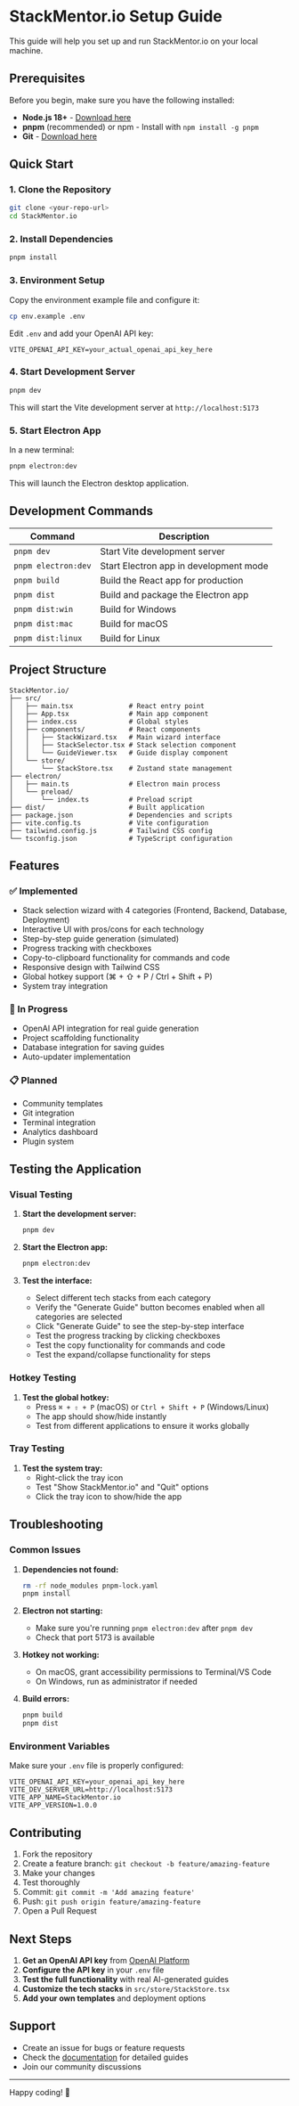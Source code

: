 # StackMentor.io Setup Guide

This guide will help you set up and run StackMentor.io on your local machine.

## Prerequisites

Before you begin, make sure you have the following installed:

- **Node.js 18+** - [Download here](https://nodejs.org/)
- **pnpm** (recommended) or npm - Install with `npm install -g pnpm`
- **Git** - [Download here](https://git-scm.com/)

## Quick Start

### 1. Clone the Repository

```bash
git clone <your-repo-url>
cd StackMentor.io
```

### 2. Install Dependencies

```bash
pnpm install
```

### 3. Environment Setup

Copy the environment example file and configure it:

```bash
cp env.example .env
```

Edit `.env` and add your OpenAI API key:

```env
VITE_OPENAI_API_KEY=your_actual_openai_api_key_here
```

### 4. Start Development Server

```bash
pnpm dev
```

This will start the Vite development server at `http://localhost:5173`

### 5. Start Electron App

In a new terminal:

```bash
pnpm electron:dev
```

This will launch the Electron desktop application.

## Development Commands

| Command | Description |
|---------|-------------|
| `pnpm dev` | Start Vite development server |
| `pnpm electron:dev` | Start Electron app in development mode |
| `pnpm build` | Build the React app for production |
| `pnpm dist` | Build and package the Electron app |
| `pnpm dist:win` | Build for Windows |
| `pnpm dist:mac` | Build for macOS |
| `pnpm dist:linux` | Build for Linux |

## Project Structure

```
StackMentor.io/
├── src/
│   ├── main.tsx              # React entry point
│   ├── App.tsx               # Main app component
│   ├── index.css             # Global styles
│   ├── components/           # React components
│   │   ├── StackWizard.tsx   # Main wizard interface
│   │   ├── StackSelector.tsx # Stack selection component
│   │   └── GuideViewer.tsx   # Guide display component
│   └── store/
│       └── StackStore.tsx    # Zustand state management
├── electron/
│   ├── main.ts               # Electron main process
│   └── preload/
│       └── index.ts          # Preload script
├── dist/                     # Built application
├── package.json              # Dependencies and scripts
├── vite.config.ts            # Vite configuration
├── tailwind.config.js        # Tailwind CSS config
└── tsconfig.json             # TypeScript configuration
```

## Features

### ✅ Implemented
- Stack selection wizard with 4 categories (Frontend, Backend, Database, Deployment)
- Interactive UI with pros/cons for each technology
- Step-by-step guide generation (simulated)
- Progress tracking with checkboxes
- Copy-to-clipboard functionality for commands and code
- Responsive design with Tailwind CSS
- Global hotkey support (⌘ + ⇧ + P / Ctrl + Shift + P)
- System tray integration

### 🚧 In Progress
- OpenAI API integration for real guide generation
- Project scaffolding functionality
- Database integration for saving guides
- Auto-updater implementation

### 📋 Planned
- Community templates
- Git integration
- Terminal integration
- Analytics dashboard
- Plugin system

## Testing the Application

### Visual Testing

1. **Start the development server:**
   ```bash
   pnpm dev
   ```

2. **Start the Electron app:**
   ```bash
   pnpm electron:dev
   ```

3. **Test the interface:**
   - Select different tech stacks from each category
   - Verify the "Generate Guide" button becomes enabled when all categories are selected
   - Click "Generate Guide" to see the step-by-step interface
   - Test the progress tracking by clicking checkboxes
   - Test the copy functionality for commands and code
   - Test the expand/collapse functionality for steps

### Hotkey Testing

1. **Test the global hotkey:**
   - Press `⌘ + ⇧ + P` (macOS) or `Ctrl + Shift + P` (Windows/Linux)
   - The app should show/hide instantly
   - Test from different applications to ensure it works globally

### Tray Testing

1. **Test the system tray:**
   - Right-click the tray icon
   - Test "Show StackMentor.io" and "Quit" options
   - Click the tray icon to show/hide the app

## Troubleshooting

### Common Issues

1. **Dependencies not found:**
   ```bash
   rm -rf node_modules pnpm-lock.yaml
   pnpm install
   ```

2. **Electron not starting:**
   - Make sure you're running `pnpm electron:dev` after `pnpm dev`
   - Check that port 5173 is available

3. **Hotkey not working:**
   - On macOS, grant accessibility permissions to Terminal/VS Code
   - On Windows, run as administrator if needed

4. **Build errors:**
   ```bash
   pnpm build
   pnpm dist
   ```

### Environment Variables

Make sure your `.env` file is properly configured:

```env
VITE_OPENAI_API_KEY=your_openai_api_key_here
VITE_DEV_SERVER_URL=http://localhost:5173
VITE_APP_NAME=StackMentor.io
VITE_APP_VERSION=1.0.0
```

## Contributing

1. Fork the repository
2. Create a feature branch: `git checkout -b feature/amazing-feature`
3. Make your changes
4. Test thoroughly
5. Commit: `git commit -m 'Add amazing feature'`
6. Push: `git push origin feature/amazing-feature`
7. Open a Pull Request

## Next Steps

1. **Get an OpenAI API key** from [OpenAI Platform](https://platform.openai.com/)
2. **Configure the API key** in your `.env` file
3. **Test the full functionality** with real AI-generated guides
4. **Customize the tech stacks** in `src/store/StackStore.tsx`
5. **Add your own templates** and deployment options

## Support

- Create an issue for bugs or feature requests
- Check the [documentation](docs/) for detailed guides
- Join our community discussions

---

Happy coding! 🚀 